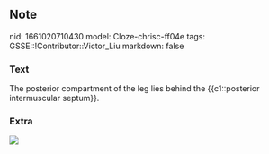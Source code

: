 ## Note
nid: 1661020710430
model: Cloze-chrisc-ff04e
tags: GSSE::!Contributor::Victor_Liu
markdown: false

### Text
The posterior compartment of the leg lies behind the {{c1::posterior intermuscular septum}}.

### Extra
<img src="paste-ac461ff3c5c846ac875c1cca945a4be639862000.jpg">
